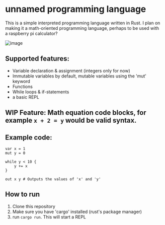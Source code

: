 # unnamed programming language

This is a simple interpreted programming language written in Rust. I plan on making it a math-oriented programming language, perhaps to be used with a raspberry pi calculator?

![image](https://github.com/user-attachments/assets/443e80e6-57b8-48ca-891d-20ce0fd40dbe)

## Supported features:
- Variable declaration & assignment (integers only for now)
- Immutable variables by default, mutable variables using the 'mut' keyword
- Functions
- While loops & if-statements
- a basic REPL

## WIP Feature: Math equation code blocks, for example `x + 2 = y` would be valid syntax.
## Example code:
```
var x = 1
mut y = 0

while y < 10 {
    y += x
}

out x y # Outputs the values of 'x' and 'y'
```

## How to run
1. Clone this repository
2. Make sure you have 'cargo' installed (rust's package manager)
3. run `cargo run`. This will start a REPL
